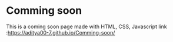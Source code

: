 # Comming soon
 This is a coming soon page made with HTML, CSS, Javascript
link :https://aditya00-7.github.io/Comming-soon/
